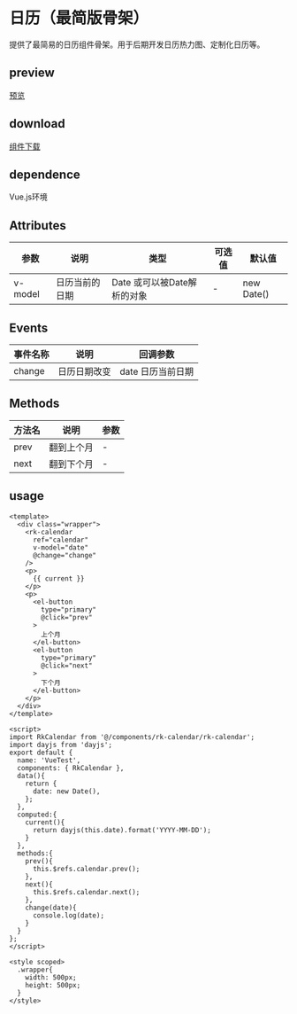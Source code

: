 # 日历（最简版骨架）
提供了最简易的日历组件骨架。用于后期开发日历热力图、定制化日历等。
## preview
[预览](./index.html#/demo/rk-calendar-demo)
## download
[组件下载](./components/rk-calendar.zip)
## dependence
Vue.js环境

## Attributes
| 参数 |	说明 |类型 |可选值	| 默认值 |
| ---- | ---- |---- | ----   |----  | 
| v-model | 日历当前的日期 | Date 或可以被Date解析的对象 | - | new Date()  | 
## Events
| 事件名称 |	说明 |回调参数 |
| ---- | ---- |---- | 
| change | 日历日期改变 | date 日历当前日期 | 
## Methods
| 方法名 |	说明 | 参数 |
| ---- | ---- |---- | 
| prev | 翻到上个月 | - | 
| next | 翻到下个月 | - | 
## usage
```
<template>
  <div class="wrapper">
    <rk-calendar
      ref="calendar"
      v-model="date"
      @change="change"
    />
    <p>
      {{ current }}
    </p>
    <p>
      <el-button
        type="primary"
        @click="prev"
      >
        上个月
      </el-button>
      <el-button
        type="primary"
        @click="next"
      >
        下个月
      </el-button>
    </p>
  </div>
</template>

<script>
import RkCalendar from '@/components/rk-calendar/rk-calendar';
import dayjs from 'dayjs';
export default {
  name: 'VueTest',
  components: { RkCalendar },
  data(){
    return {
      date: new Date(),
    };
  },
  computed:{
    current(){
      return dayjs(this.date).format('YYYY-MM-DD');
    }
  },
  methods:{
    prev(){
      this.$refs.calendar.prev();
    },
    next(){
      this.$refs.calendar.next();
    },
    change(date){
      console.log(date);
    }
  }
};
</script>

<style scoped>
  .wrapper{
    width: 500px;
    height: 500px;
  }
</style>


```
